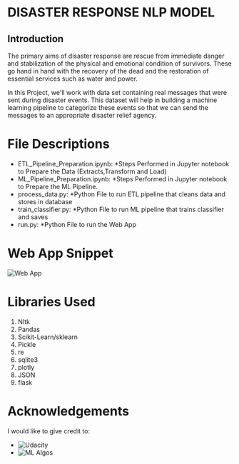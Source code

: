 # DISASTER RESPONSE NLP MODEL

## Introduction

The primary aims of disaster response are rescue from immediate danger and stabilization of the physical and emotional condition of survivors. These go hand in hand with the recovery of the dead and the restoration of essential services such as water and power. 

In this Project, we'll work with data set containing real messages that were sent during disaster events. This dataset will help in building a machine learning pipeline to categorize these events so that we can send the messages to an appropriate disaster relief agency.

# File Descriptions

* ETL_Pipeline_Preparation.ipynb: *Steps Performed in Jupyter notebook to Prepare the Data (Extracts,Transform and Load)
* ML_Pipeline_Preparation.ipynb: *Steps Performed in Jupyter notebook to Prepare the ML Pipeline.
* process_data.py: *Python File to run ETL pipeline that cleans data and stores in database
* train_classifier.py: *Python File to run ML pipeline that trains classifier and saves 
* run.py: *Python File to run the Web App 

# Web App Snippet
![Web App](/DisasterResponse_ML/Web_app.JPG)


# Libraries Used

  1. Nltk
  2. Pandas
  3. Scikit-Learn/sklearn
  4. Pickle
  5. re
  6. sqlite3
  7. plotly
  8. JSON
  9. flask

# Acknowledgements
I would like to give credit to:
* ![Udacity](https://classroom.udacity.com/nanodegrees/nd025)
* ![ML Algos](https://machinelearningmastery.com/)
